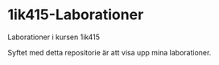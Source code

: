 1ik415-Laborationer
===================

Laborationer i kursen 1ik415

Syftet med detta repositorie är att visa upp mina laborationer.
